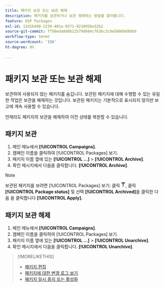 ```yaml
---
title: 패키지 보관 또는 보관 해제
description: 패키지를 보관하거나 보관 해제하는 방법을 알아봅니다.
feature: DSP Packages
exl-id: 12d1b498-2239-401a-8571-9210956e32b2
source-git-commit: ff50eda8d8b12579d664cf636c3c9e56069d8bb9
workflow-type: tm+mt
source-wordcount: '156'
ht-degree: 0%

---
```


# 패키지 보관 또는 보관 해제

보관하여 사용되지 않는 패키지를 숨깁니다. 보관된 패키지에 대해 수행할 수 있는 유일한 작업은 보관을 해제하는 것입니다. 보관된 패키지는 기본적으로 표시되지 않지만 보고에 계속 사용할 수 있습니다.

언제라도 패키지의 보관을 해제하여 이전 상태를 복원할 수 있습니다.

## 패키지 보관

1. 메인 메뉴에서 **[!UICONTROL Campaigns]**.
1. 캠페인 이름을 클릭하여 [!UICONTROL Packages] 보기.
1. 패키지 이름 옆에 있는  **[!UICONTROL ...]** > **[!UICONTROL Archive]**.
1. 확인 메시지에서 다음을 클릭합니다. **[!UICONTROL Archive]**.

>[!NOTE]
>
>보관된 패키지를 보려면 [!UICONTROL Packages] 보기: 클릭 ![필터 단추](/help/dsp/assets/filter.png), 클릭 **[!UICONTROL Package status]** 및 선택 **[!UICONTROL Archived]**&#x200B;을 클릭한 다음 을 클릭합니다 **[!UICONTROL Apply].**

## 패키지 보관 해제

1. 메인 메뉴에서 **[!UICONTROL Campaigns]**.
1. 캠페인 이름을 클릭하여 [!UICONTROL Packages] 보기.
1. 패키지 이름 옆에 있는  **[!UICONTROL ...]** > **[!UICONTROL Unarchive]**.
1. 확인 메시지에서 다음을 클릭합니다. **[!UICONTROL Unarchive]**.

>[!MORELIKETHIS]
>
>* [패키지 편집](package-edit.md)
>* [패키지에 대한 변경 로그 보기](package-change-log.md)
>* [패키지 일시 중지 또는 활성화](package-pause-activate.md)

